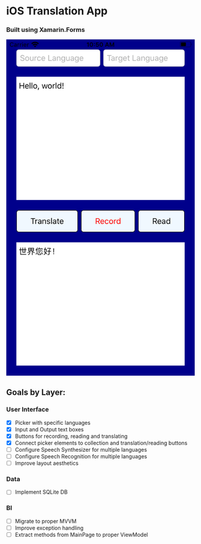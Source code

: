 # iOS Translation App 
### Built using Xamarin.Forms

![alt text](https://github.com/milescward/iOS-Translator-application/blob/master/Eng%20to%20Chinese%20Screenshot.png)

## Goals by Layer:

### User Interface
- [X] Picker with specific languages
- [X] Input and Output text boxes
- [X] Buttons for recording, reading and translating
- [X] Connect picker elements to collection and translation/reading buttons
- [ ] Configure Speech Synthesizer for multiple languages
- [ ] Configure Speech Recognition for multiple languages
- [ ] Improve layout aesthetics

### Data
- [ ] Implement SQLite DB

### BI
- [ ] Migrate to proper MVVM
- [ ] Improve exception handling
- [ ] Extract methods from MainPage to proper ViewModel
